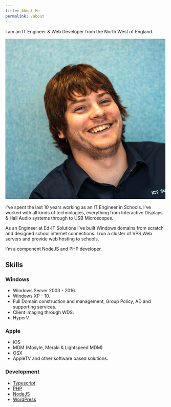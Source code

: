 ```yaml
---
title: About Me
permalink: /about
---
```

I am an IT Engineer & Web Developer from the North West of England.

![Me](../../assets/img/me.jpg)

I've spent the last 10 years working as an IT Engineer in Schools. I've worked with all kinds of technologies, everything from Interactive Displays & Hall Audio systems through to USB Microscopes.

As an Engineer at Ed-IT Solutions I've built Windows domains from scratch and designed school internet connections. I run a cluster of VPS Web servers and provide web hosting to schools.

I'm a component NodeJS and PHP developer.

## Skills

### Windows

 - Windows Server 2003 - 2016.
 - Windows XP - 10.
 - Full Domain construction and management, Group Policy, AD and supporting services.
 - Client imaging through WDS.
 - HyperV.

### Apple

 - iOS
 - MDM (Mosyle, Meraki & Lightspeed MDM)
 - OSX
 - AppleTV and other software based solutions.

### Development

 - [Typescript](/articles/typescript)
 - [PHP](/articles/php)
 - [NodeJS](/articles/node)
 - [WordPress](/articles/wordpress)
